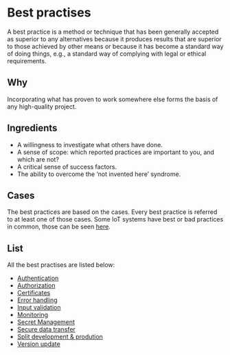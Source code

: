 # Best practises
A best practice is a method or technique that has been generally accepted as superior to any alternatives because it produces results that are superior to those achieved by other means or because it has become a standard way of doing things,
e.g., a standard way of complying with legal or ethical requirements.

## Why
Incorporating what has proven to work somewhere else forms the basis of any high-quality project.

## Ingredients
- A willingness to investigate what others have done.
- A sense of scope: which reported practices are important to you, and which are not?
- A critical sense of success factors.
- The ability to overcome the ‘not invented here’ syndrome.

## Cases
The best practices are based on the cases. Every best practice is referred to at least one of those cases.
Some IoT systems have best or bad practices in common, those can be seen [here](https://fontys-intersect.github.io/commonIoTFlaws).

## List
All the best practises are listed below:
- [Authentication](https://fontys-intersect.github.io/bestractices/authentication)
- [Authorization](https://fontys-intersect.github.io/bestpractices/authorization)
- [Certificates](https://fontys-intersect.github.io/bestpractices/certificates)
- [Error handling](https://fontys-intersect.github.io/bestpractices/errorHandling)
- [Input validation](https://fontys-intersect.github.io/bestpractices/inputVali)
- [Monitoring](https://fontys-intersect.github.io/bestpractices/monitoring)
- [Secret Management](https://fontys-intersect.github.io/bestpractices/secretManagement)
- [Secure data transfer](https://fontys-intersect.github.io/bestpractices/secureDataTransfer)
- [Split development & prodution](https://fontys-intersect.github.io/bestpractices/splitDevProd)
- [Version update](https://fontys-intersect.github.io/bestpractices/versionUpdate)